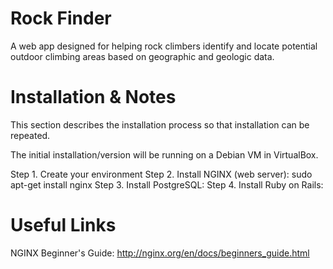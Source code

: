 # Rock Finder
A web app designed for helping rock climbers identify and locate potential outdoor climbing areas based on geographic and geologic data.

# Installation & Notes
This section describes the installation process so that installation can be repeated.

The initial installation/version will be running on a Debian VM in VirtualBox.

Step 1. Create your environment
Step 2. Install NGINX (web server): sudo apt-get install nginx
Step 3. Install PostgreSQL:
Step 4. Install Ruby on Rails:


# Useful Links
NGINX Beginner's Guide: http://nginx.org/en/docs/beginners_guide.html
